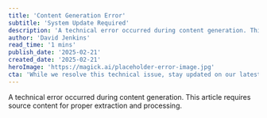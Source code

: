 ```yaml
---
title: 'Content Generation Error'
subtitle: 'System Update Required'
description: 'A technical error occurred during content generation. This article requires source content for proper extraction and processing.'
author: 'David Jenkins'
read_time: '1 mins'
publish_date: '2025-02-21'
created_date: '2025-02-21'
heroImage: 'https://magick.ai/placeholder-error-image.jpg'
cta: 'While we resolve this technical issue, stay updated on our latest content by following us on LinkedIn.'
---
```


A technical error occurred during content generation. This article requires source content for proper extraction and processing.